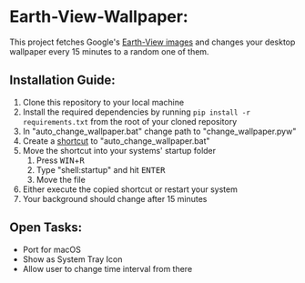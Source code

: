 # Earth-View-Wallpaper:
This project fetches Google's [Earth-View images](https://earthview.withgoogle.com/) and changes your desktop wallpaper every 15 minutes to a random one of them.


## Installation Guide:
1. Clone this repository to your local machine
2. Install the required dependencies by running `pip install -r requirements.txt` from the root of your cloned repository
3. In "auto_change_wallpaper.bat" change path to "change_wallpaper.pyw"
4. Create a [shortcut](https://www.computerhope.com/issues/ch000739.htm) to "auto_change_wallpaper.bat"
5. Move the shortcut into your systems' startup folder
    1. Press <kbd>WIN</kbd>+<kbd>R</kbd>
    2. Type "shell:startup" and hit <kbd>ENTER</kbd>
    3. Move the file
6. Either execute the copied shortcut or restart your system
7. Your background should change after 15 minutes


## Open Tasks:
* Port for macOS
* Show as System Tray Icon
* Allow user to change time interval from there